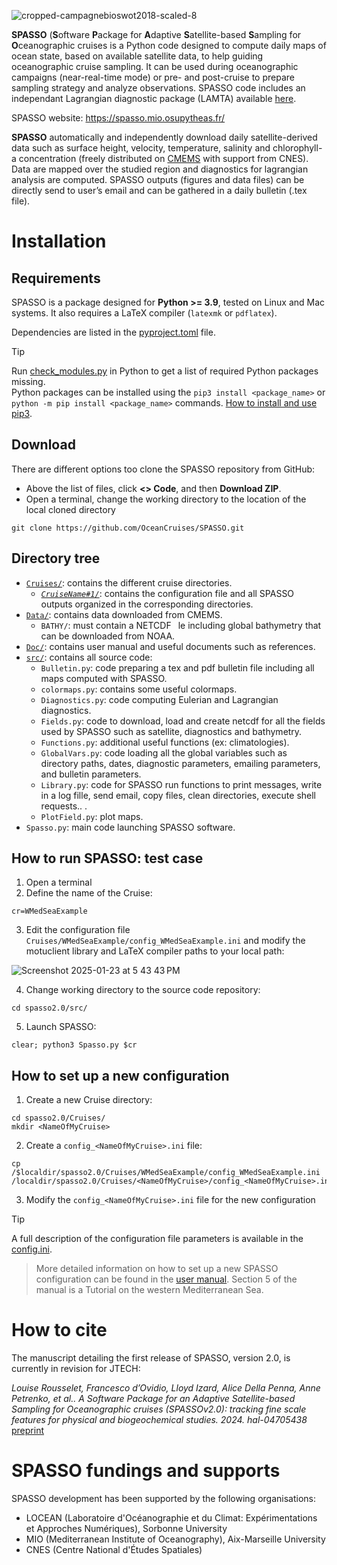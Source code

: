 ![cropped-campagnebioswot2018-scaled-8](https://user-images.githubusercontent.com/48068153/229452531-b29daedb-bbdb-498f-9d7e-f339390a5c9d.jpg)

**SPASSO** (**S**oftware **P**ackage for **A**daptive **S**atellite-based **S**ampling for **O**ceanographic cruises is a Python code designed to compute daily maps of ocean state, based on available satellite data, to help guiding oceanographic cruise sampling. It can be used during oceanographic campaigns (near-real-time mode) or pre- and post-cruise to prepare sampling strategy and analyze observations. SPASSO code includes an independant Lagrangian diagnostic package (LAMTA) available <a href="https://github.com/rousseletL/lamtaLR" target="_blank">here</a>.

SPASSO website: https://spasso.mio.osupytheas.fr/

**SPASSO** automatically and independently download daily satellite-derived data such as surface height, velocity, temperature, salinity and chlorophyll-a
concentration (freely distributed on [CMEMS](https://data.marine.copernicus.eu/products) with support from CNES). Data are mapped over the studied region and diagnostics for lagrangian analysis are computed.
SPASSO outputs (figures and data files) can be directly send to user’s email and can be gathered in
a daily bulletin (.tex file).

# Installation
## Requirements
SPASSO is a package designed for **Python >= 3.9**, tested on Linux and Mac systems. It also requires a LaTeX compiler (`latexmk` or `pdflatex`).

Dependencies are listed in the [pyproject.toml](pyproject.toml) file.

> [!TIP]
> Run [check_modules.py](check_modules.py) in Python to get a list of required Python packages missing.\
> Python packages can be installed using the `pip3 install <package_name>` or `python -m pip install <package_name>` commands. [How to install and use pip3](https://www.activestate.com/resources/quick-reads/how-to-install-and-use-pip3/#:~:text=Pip3%20is%20the%20official%20package,in%20the%20Python%20standard%20library.).

## Download  
There are different options too clone the SPASSO repository from GitHub:
- Above the list of files, click **<> Code**, and then **Download ZIP**.
- Open a terminal, change the working directory to the location of the local cloned directory
```
git clone https://github.com/OceanCruises/SPASSO.git 
```

## Directory tree
- [`Cruises/`](Cruises/): contains the different cruise directories.
    - [ *`CruiseName#1/`*](WMedSeaExample/): contains the configuration file and all SPASSO outputs organized in the corresponding directories.
- [`Data/`](Data/): contains data downloaded from CMEMS.
    - `BATHY/`: must contain a NETCDF  le including global bathymetry that can
be downloaded from NOAA.
- [`Doc/`](Doc/): contains user manual and useful documents such as references.
- [`src/`](src/): contains all source code:
    - `Bulletin.py`: code preparing a tex and pdf bulletin file including all
maps computed with SPASSO.
    - `colormaps.py`: contains some useful colormaps.
    - `Diagnostics.py`: code computing Eulerian and Lagrangian diagnostics.
    - `Fields.py`: code to download, load and create netcdf for all the fields
used by SPASSO such as satellite, diagnostics and bathymetry.
    - `Functions.py`: additional useful functions (ex: climatologies).
    - `GlobalVars.py`: code loading all the global variables such as directory paths, dates, diagnostic parameters,
emailing parameters, and bulletin parameters.
    - `Library.py`: code for SPASSO run functions to print messages,
write in a log fille, send email, copy files, clean directories, execute shell requests..
.
    - `PlotField.py`: plot maps.
- `Spasso.py`: main code launching SPASSO software.

## How to run SPASSO: test case
1. Open a terminal
2. Define the name of the Cruise:
```
cr=WMedSeaExample
```
3. Edit the configuration file `Cruises/WMedSeaExample/config_WMedSeaExample.ini` and modify the motuclient library and LaTeX compiler paths to your local path:

![Screenshot 2025-01-23 at 5 43 43 PM](https://github.com/user-attachments/assets/d1d84896-fb53-4582-b4f4-8a08d223581d)

4. Change working directory to the source code repository:
```
cd spasso2.0/src/
```
5. Launch SPASSO:
```
clear; python3 Spasso.py $cr
```

## How to set up a new configuration
1. Create a new Cruise directory:
```
cd spasso2.0/Cruises/
mkdir <NameOfMyCruise>
```
2. Create a `config_<NameOfMyCruise>.ini` file:
```
cp /$localdir/spasso2.0/Cruises/WMedSeaExample/config_WMedSeaExample.ini /localdir/spasso2.0/Cruises/<NameOfMyCruise>/config_<NameOfMyCruise>.ini
```
3. Modify the `config_<NameOfMyCruise>.ini` file for the new configuration
> [!TIP]
> A full description of the configuration file parameters is available in the [config.ini](config.ini).

> More detailed information on how to set up a new SPASSO configuration can be found in the [user manual](Doc/usermanual.pdf). Section 5 of the manual is a Tutorial on the western Mediterranean Sea.

# How to cite

The manuscript detailing the first release of SPASSO, version 2.0, is currently in revision for JTECH:

*Louise Rousselet, Francesco d’Ovidio, Lloyd Izard, Alice Della Penna, Anne Petrenko, et al.. A
Software Package for an Adaptive Satellite-based Sampling for Oceanographic cruises (SPASSOv2.0):
tracking fine scale features for physical and biogeochemical studies. 2024. hal-04705438* [preprint](https://hal.science/hal-04705438v1/file/software.pdf)

# SPASSO fundings and supports
SPASSO development has been supported by the following organisations:
- LOCEAN (Laboratoire d'Océanographie et du Climat: Expérimentations et Approches Numériques), Sorbonne University
- MIO (Mediterranean Institute of Oceanography), Aix-Marseille University
- CNES (Centre National d'Études Spatiales)
